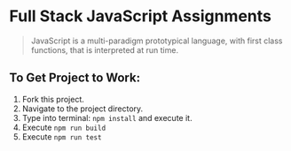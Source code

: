 # Full Stack JavaScript Assignments
> JavaScript is a multi-paradigm prototypical language, with first class functions, that is interpreted at run time.


## To Get Project to Work:
1. Fork this project.
2. Navigate to the project directory.
3. Type into terminal: `npm install` and execute it.
4. Execute `npm run build`
5. Execute `npm run test`